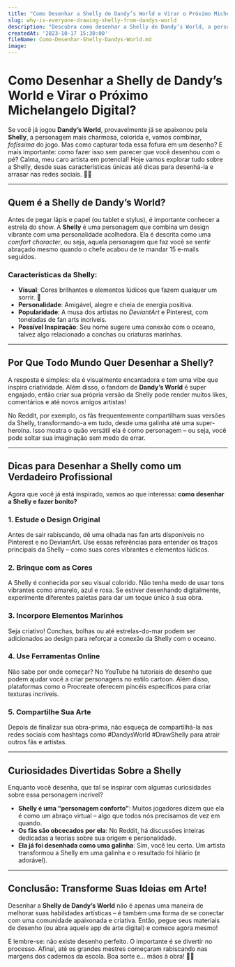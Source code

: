 ```yaml
---
title: "Como Desenhar a Shelly de Dandy’s World e Virar o Próximo Michelangelo Digital?"
slug: why-is-everyone-drawing-shelly-from-dandys-world
description: "Descubra como desenhar a Shelly de Dandy’s World, a personagem mais fofa e colorida do universo dos games, enquanto explora curiosidades e dicas para criar sua própria obra-prima artística."
createdAt: '2023-10-17 15:30:00'
fileName: Como-Desenhar-Shelly-Dandys-World.md
image: 
---
```


# Como Desenhar a Shelly de Dandy’s World e Virar o Próximo Michelangelo Digital?

Se você já jogou **Dandy’s World**, provavelmente já se apaixonou pela **Shelly**, a personagem mais charmosa, colorida e, vamos combinar, *fofíssima* do jogo. Mas como capturar toda essa fofura em um desenho? E mais importante: como fazer isso sem parecer que você desenhou com o pé? Calma, meu caro artista em potencial! Hoje vamos explorar tudo sobre a Shelly, desde suas características únicas até dicas para desenhá-la e arrasar nas redes sociais. 🐚🎨

---

## Quem é a Shelly de Dandy’s World?

Antes de pegar lápis e papel (ou tablet e stylus), é importante conhecer a estrela do show. A **Shelly** é uma personagem que combina um design vibrante com uma personalidade acolhedora. Ela é descrita como uma *comfort character*, ou seja, aquela personagem que faz você se sentir abraçado mesmo quando o chefe acabou de te mandar 15 e-mails seguidos.

### Características da Shelly:
- **Visual**: Cores brilhantes e elementos lúdicos que fazem qualquer um sorrir. 🌈
- **Personalidade**: Amigável, alegre e cheia de energia positiva.
- **Popularidade**: A musa dos artistas no *DeviantArt* e Pinterest, com toneladas de fan arts incríveis.
- **Possível Inspiração**: Seu nome sugere uma conexão com o oceano, talvez algo relacionado a conchas ou criaturas marinhas.

---

## Por Que Todo Mundo Quer Desenhar a Shelly?

A resposta é simples: ela é visualmente encantadora e tem uma vibe que inspira criatividade. Além disso, o fandom de **Dandy’s World** é super engajado, então criar sua própria versão da Shelly pode render muitos likes, comentários e até novos amigos artistas!

No Reddit, por exemplo, os fãs frequentemente compartilham suas versões da Shelly, transformando-a em tudo, desde uma galinha até uma super-heroína. Isso mostra o quão versátil ela é como personagem – ou seja, você pode soltar sua imaginação sem medo de errar.

---

## Dicas para Desenhar a Shelly como um Verdadeiro Profissional

Agora que você já está inspirado, vamos ao que interessa: **como desenhar a Shelly e fazer bonito?**

### 1. **Estude o Design Original**
Antes de sair rabiscando, dê uma olhada nas fan arts disponíveis no Pinterest e no DeviantArt. Use essas referências para entender os traços principais da Shelly – como suas cores vibrantes e elementos lúdicos.

### 2. **Brinque com as Cores**
A Shelly é conhecida por seu visual colorido. Não tenha medo de usar tons vibrantes como amarelo, azul e rosa. Se estiver desenhando digitalmente, experimente diferentes paletas para dar um toque único à sua obra.

### 3. **Incorpore Elementos Marinhos**
Seja criativo! Conchas, bolhas ou até estrelas-do-mar podem ser adicionados ao design para reforçar a conexão da Shelly com o oceano.

### 4. **Use Ferramentas Online**
Não sabe por onde começar? No YouTube há tutoriais de desenho que podem ajudar você a criar personagens no estilo cartoon. Além disso, plataformas como o Procreate oferecem pincéis específicos para criar texturas incríveis.

### 5. **Compartilhe Sua Arte**
Depois de finalizar sua obra-prima, não esqueça de compartilhá-la nas redes sociais com hashtags como #DandysWorld #DrawShelly para atrair outros fãs e artistas.

---

## Curiosidades Divertidas Sobre a Shelly 

Enquanto você desenha, que tal se inspirar com algumas curiosidades sobre essa personagem incrível?

- **Shelly é uma “personagem conforto”**: Muitos jogadores dizem que ela é como um abraço virtual – algo que todos nós precisamos de vez em quando.
- **Os fãs são obcecados por ela**: No Reddit, há discussões inteiras dedicadas a teorias sobre sua origem e personalidade.
- **Ela já foi desenhada como uma galinha**: Sim, você leu certo. Um artista transformou a Shelly em uma galinha e o resultado foi hilário (e adorável).

---

## Conclusão: Transforme Suas Ideias em Arte!

Desenhar a **Shelly de Dandy’s World** não é apenas uma maneira de melhorar suas habilidades artísticas – é também uma forma de se conectar com uma comunidade apaixonada e criativa. Então, pegue seus materiais de desenho (ou abra aquele app de arte digital) e comece agora mesmo!

E lembre-se: não existe desenho perfeito. O importante é se divertir no processo. Afinal, até os grandes mestres começaram rabiscando nas margens dos cadernos da escola. Boa sorte e… mãos à obra! 🎨✨